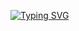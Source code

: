 [![Typing SVG](https://readme-typing-svg.demolab.com/?lines=Come+on+hillbilly;can+your+horse+do+a+fuckin'+wheelie?;You+love+it+down+south,+and+boy,;you+sure+do+got+a+purdy+mouth)](https://git.io/typing-svg)
